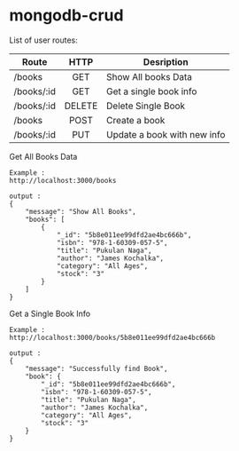 # mongodb-crud

List of user routes:

| Route                 |  HTTP  | Desription                                                   |
| --------------------- |:------:| ------------------------------------------------------------ |
| /books                | GET    | Show All books Data                                          |
| /books/:id            | GET    | Get a single book info                                       |
| /books/:id            | DELETE | Delete Single Book                                           |
| /books                | POST   | Create a book                                                |
| /books/:id            | PUT    | Update a book with new info                                  |

Get All Books Data
```
Example :
http://localhost:3000/books

output :
{
    "message": "Show All Books",
    "books": [
        {
            "_id": "5b8e011ee99dfd2ae4bc666b",
            "isbn": "978-1-60309-057-5",
            "title": "Pukulan Naga",
            "author": "James Kochalka",
            "category": "All Ages",
            "stock": "3"
        }
    ]
}
```

Get a Single Book Info
```
Example :
http://localhost:3000/books/5b8e011ee99dfd2ae4bc666b

output : 
{
    "message": "Successfully find Book",
    "book": {
        "_id": "5b8e011ee99dfd2ae4bc666b",
        "isbn": "978-1-60309-057-5",
        "title": "Pukulan Naga",
        "author": "James Kochalka",
        "category": "All Ages",
        "stock": "3"
    }
}
```